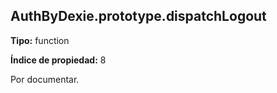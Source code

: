## AuthByDexie.prototype.dispatchLogout

**Tipo:** function

**Índice de propiedad:** 8

Por documentar.



